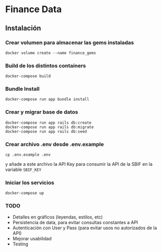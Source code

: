 # Finance Data

## Instalación

### Crear volumen para almacenar las gems instaladas

```
docker volume create --name finance_gems
```


### Build de los distintos containers

```
docker-compose build
```

### Bundle Install

```
docker-compose run app bundle install
```

### Crear y migrar base de datos

```
docker-compose run app rails db:create
docker-compose run app rails db:migrate
docker-compose run app rails db:seed
```


### Crear archivo .env desde .env.example

```
cp .env.example .env
```

y añade a este archivo la API Key para consumir la API de la SBIF en la variable `SBIF_KEY`

### Iniciar los servicios

```
docker-compose up
```

### TODO
* Detalles en gráficos (leyendas, estilos, etc)
* Persistencia de data, para evitar consultas constantes a API
* Autenticación con User y Pass (para evitar usos no autorizados de la API)
* Mejorar usabilidad
* Testing
